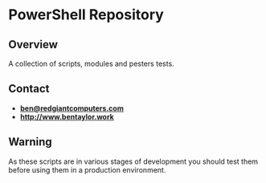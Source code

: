 # PowerShell Repository

## Overview

A collection of scripts, modules and pesters tests.

## Contact

- **ben@redgiantcomputers.com**
- **http://www.bentaylor.work**

## Warning

As these scripts are in various stages of development you should test them before using them in a production environment.
